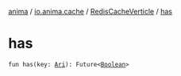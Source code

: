[anima](../../index.md) / [io.anima.cache](../index.md) / [RedisCacheVerticle](index.md) / [has](./has.md)

# has

`fun has(key: `[`Ari`](../../io.anima/-ari.md)`): Future<`[`Boolean`](https://kotlinlang.org/api/latest/jvm/stdlib/kotlin/-boolean/index.html)`>`
